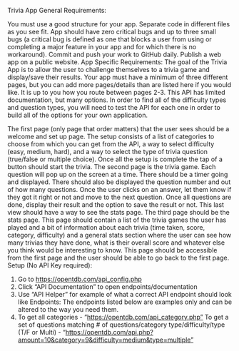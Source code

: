 Trivia App
General Requirements:

You must use a good structure for your app. Separate code in different files as you see fit.
App should have zero critical bugs and up to three small bugs (a critical bug is
defined as one that blocks a user from using or completing a major feature in your
app and for which there is no workaround).
Commit and push your work to GitHub daily.
Publish a web app on a public website.
App Specific Requirements:
The goal of the Trivia App is to allow the user to challenge themselves to a trivia game and
display/save their results. Your app must have a minimum of three different pages, but you can add more pages/details than are listed here if you would like. It is up to you how you route between pages 2-3. This API has limited documentation, but many options. In order to find all of the difficulty types and question types, you will need to test the API for each one in order to build all of the options for your own application.

The first page (only page that order matters) that the user sees should be a welcome and set up page. The setup consists of a list of  categories to choose from which you can get from the API, a way to select difficulty (easy, medium, hard), and a way to select the type of trivia question (true/false or multiple choice). Once all the setup is complete the tap of a button should start the trivia.
The second page is the trivia game. Each question will pop up on the screen at a time. There should be a timer going and displayed. There should also be displayed the question number and out of how many questions. Once the user clicks on an answer, let them know if they got it right or not and move to the next question. Once all questions are done, display their result and the option to save the result or not. This last view should have a way to see the stats page.
The third page should be the stats page. This page should contain a list of the trivia games the user has played and a bit of information about each trivia (time taken, score, category, difficulty) and a general stats section where the user can see how many trivias they have done, what is their overall score and whatever else you think would be interesting to know. This page should be accessible from the first page and the user should be able to go back to the first page. 
Setup (No API Key required):
1. Go to https://opentdb.com/api_config.php
2. Click “API Documentation” to open endpoints/documentation
3. Use “API Helper” for example of what a correct API endpoint should look like
Endpoints:
The endpoints listed below are examples only and can be altered to the way you need them.
1. To get all categories - “https://opentdb.com/api_category.php”
To get a set of questions matching # of questions/category type/difficulty/type (T/F or
Multi) - “https://opentdb.com/api.php?amount=10&category=9&difficulty=medium&type=multiple”

